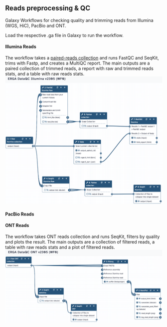 ## Reads preprocessing & QC
Galaxy Workflows for checking quality and trimming reads from Illumina (WGS, HiC), PacBio and ONT.

Load the respective .ga file in Galaxy to run the workflow.


#### Illumina Reads
The workflow takes a [paired-reads collection](https://training.galaxyproject.org/training-material/topics/galaxy-interface/tutorials/collections/tutorial.html) and runs FastQC and SeqKit, trims with Fastp, and creates a MultiQC report. The main outputs are a paired collection of trimmed reads, a report with raw and trimmed reads stats, and a table with raw reads stats.
![QCillu2305](pics/QCillu2305.png)


#### PacBio Reads


#### ONT Reads
The workflow takes ONT reads collection and runs SeqKit, filters by quality and plots the result. The main outputs are a collection of filtered reads, a table with raw reads stats and a plot of filtered reads.
![QCont2305](pics/QCont2305.png)



